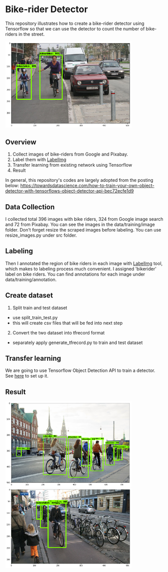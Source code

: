 Bike-rider Detector
==============================

This repository illustrates how to create a bike-rider detector using Tensorflow so that we can use the detector to count the number of bike-riders in the street.

<img src="report/bikedetector2.png" width="400">

## Overview

1. Collect images of bike-riders from Google and Pixabay.
2. Label them with [LabelImg](https://github.com/tzutalin/labelImg)
3. Transfer learning from existing network using Tensorflow
4. Result

In general, this repository's codes are largely adopted from the posting below:
https://towardsdatascience.com/how-to-train-your-own-object-detector-with-tensorflows-object-detector-api-bec72ecfe1d9


## Data Collection

I collected total 396 images with bike riders, 324 from Google image search and 72 from Pixabay. You can see the images in the data/training/image folder. Don't forget resize the scraped images before labeling. You can use resize_images.py under src folder. 

## Labeling

Then I annotated the region of bike riders in each image with [LabelImg](https://github.com/tzutalin/labelImg) tool, which makes to labeling process much convenient. I assigned 'bikerider' label on bike riders. You can find annotations for each image under data/training/annotation.

## Create dataset

1. Split train and test dataset
  - use split_train_test.py
  - this will create csv files that will be fed into next step
2. Convert the two dataset into tfrecord format
  - separately apply generate_tfrecord.py to train and test dataset
  

## Transfer learning

We are going to use Tensorflow Object Detection API to train a detector. See [here](https://github.com/tensorflow/models/tree/master/research/object_detection) to set up it.



## Result
<img src="report/bikedetector1.png" width="400">
<img src="report/bikedetector3.png" width="400">

